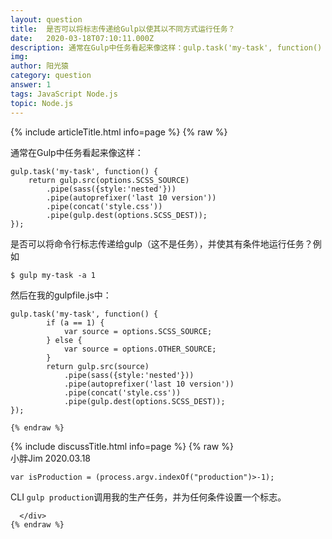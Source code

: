 ```yaml
---
layout: question
title:  是否可以将标志传递给Gulp以使其以不同方式运行任务？
date:   2020-03-18T07:10:11.000Z
description: 通常在Gulp中任务看起来像这样：gulp.task('my-task', function() {    return gulp.src(opti...
img: 
author: 阳光猿
category: question
answer: 1
tags: JavaScript Node.js
topic: Node.js
---
```

<div class="article-root">
  <div class="article">
    {% include articleTitle.html info=page %}
    {% raw %}
    <div class="article-content"><p><font style="vertical-align: inherit;"><font style="vertical-align: inherit;">通常在Gulp中任务看起来像这样：</font></font></p>

<pre><code>gulp.task('my-task', function() {<font></font>
    return gulp.src(options.SCSS_SOURCE)<font></font>
        .pipe(sass({style:'nested'}))<font></font>
        .pipe(autoprefixer('last 10 version'))<font></font>
        .pipe(concat('style.css'))<font></font>
        .pipe(gulp.dest(options.SCSS_DEST));<font></font>
});<font></font>
</code></pre>

<p><font style="vertical-align: inherit;"><font style="vertical-align: inherit;">是否可以将命令行标志传递给gulp（这不是任务），并使其有条件地运行任务？</font><font style="vertical-align: inherit;">例如</font></font></p>

<pre><code>$ gulp my-task -a 1
</code></pre>

<p><font style="vertical-align: inherit;"><font style="vertical-align: inherit;">然后在我的gulpfile.js中：</font></font></p>

<pre><code>gulp.task('my-task', function() {<font></font>
        if (a == 1) {<font></font>
            var source = options.SCSS_SOURCE;<font></font>
        } else {<font></font>
            var source = options.OTHER_SOURCE;<font></font>
        }<font></font>
        return gulp.src(source)<font></font>
            .pipe(sass({style:'nested'}))<font></font>
            .pipe(autoprefixer('last 10 version'))<font></font>
            .pipe(concat('style.css'))<font></font>
            .pipe(gulp.dest(options.SCSS_DEST));<font></font>
});<font></font>
</code></pre></div>
    {% endraw %}
  </div>

  <div class="discuss-wrapper">
    {% include discussTitle.html info=page %}
    {% raw %}
    <div class="discuss-item">
        <div class="discuss-parent">
          <div class="discuss-meta">
            <span class="discuss-user">小胖Jim</span>
            <span class="discuss-time">2020.03.18</span>
          </div>
          <div class="discuss-comment"><pre><code>var isProduction = (process.argv.indexOf("production")&gt;-1);
</code></pre>

<p><font style="vertical-align: inherit;"><font style="vertical-align: inherit;">CLI </font></font><code>gulp production</code><font style="vertical-align: inherit;"><font style="vertical-align: inherit;">调用我的生产任务，并为任何条件设置一个标志。</font></font></p></div>
        </div>
        
      </div>
    {% endraw %}
  </div>
<div>
